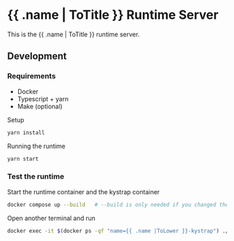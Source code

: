 # {{ .name | ToTitle }} Runtime Server

This is the {{ .name | ToTitle }} runtime server.

## Development

### Requirements
- Docker
- Typescript + yarn
- Make (optional)

Setup
```bash
yarn install
```

Running the runtime
```bash
yarn start
```

### Test the runtime

Start the runtime container and the kystrap container
```bash
docker compose up --build   # --build is only needed if you changed the runtime
```
Open another terminal and run
```bash
docker exec -it $(docker ps -qf "name={{ .name |ToLower }}-kystrap") ./kystrap test -a runtime:50051
```
